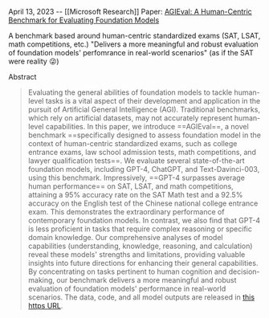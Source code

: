 April 13, 2023 -- [[Microsoft Research]]
Paper: [AGIEval: A Human-Centric Benchmark for Evaluating Foundation Models](https://arxiv.org/abs/2304.06364)

A benchmark based around human-centric standardized exams (SAT, LSAT, math competitions, etc.)
"Delivers a more meaningful and robust evaluation of foundation models' perfomrance in real-world scenarios" (as if the SAT were reality 😜)

Abstract
> Evaluating the general abilities of foundation models to tackle human-level tasks is a vital aspect of their development and application in the pursuit of Artificial General Intelligence (AGI). Traditional benchmarks, which rely on artificial datasets, may not accurately represent human-level capabilities. In this paper, we introduce ==AGIEval==, a novel benchmark ==specifically designed to assess foundation model in the context of human-centric standardized exams, such as college entrance exams, law school admission tests, math competitions, and lawyer qualification tests==. We evaluate several state-of-the-art foundation models, including GPT-4, ChatGPT, and Text-Davinci-003, using this benchmark. Impressively, ==GPT-4 surpasses average human performance== on SAT, LSAT, and math competitions, attaining a 95% accuracy rate on the SAT Math test and a 92.5% accuracy on the English test of the Chinese national college entrance exam. This demonstrates the extraordinary performance of contemporary foundation models. In contrast, we also find that GPT-4 is less proficient in tasks that require complex reasoning or specific domain knowledge. Our comprehensive analyses of model capabilities (understanding, knowledge, reasoning, and calculation) reveal these models' strengths and limitations, providing valuable insights into future directions for enhancing their general capabilities. By concentrating on tasks pertinent to human cognition and decision-making, our benchmark delivers a more meaningful and robust evaluation of foundation models' performance in real-world scenarios. The data, code, and all model outputs are released in [this https URL](https://github.com/ruixiangcui/AGIEval).
